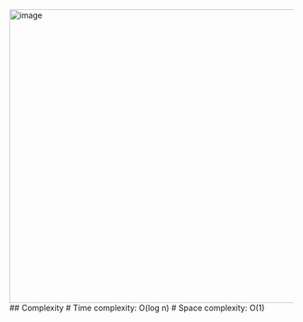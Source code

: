 <img width="778" height="521" alt="image" src="https://github.com/user-attachments/assets/05159514-e03a-4269-8986-da928f6747b4" />
## Complexity
# Time complexity:
  O(log n)
# Space complexity:
  O(1)
